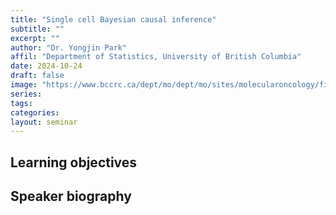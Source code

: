 ```yaml
---
title: "Single cell Bayesian causal inference"
subtitle: ""
excerpt: ""
author: "Dr. Yongjin Park"
affil: "Department of Statistics, University of British Columbia"
date: 2024-10-24
draft: false
image: "https://www.bccrc.ca/dept/mo/dept/mo/sites/molecularoncology/files/styles/profile/public/2022-05/DSC00088-min.jpg?itok=iEOK-h7k"
series:
tags:
categories:
layout: seminar
---
```


## Learning objectives


## Speaker biography

